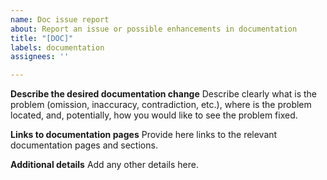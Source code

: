 ```yaml
---
name: Doc issue report
about: Report an issue or possible enhancements in documentation
title: "[DOC]"
labels: documentation
assignees: ''

---
```


<!--

Please provide as much information as possible to help us address your concern. When completed, please remove an empty sections.

Thank you!

-->

**Describe the desired documentation change**
Describe clearly what is the problem (omission, inaccuracy, contradiction, etc.), where is the problem located, and, potentially, how you would like to see the problem fixed.

**Links to documentation pages**
Provide here links to the relevant documentation pages and sections.

**Additional details**
Add any other details here.

